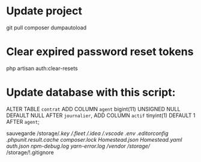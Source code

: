
# Update project

git pull
composer dumpautoload

# Clear expired password reset tokens
php artisan auth:clear-resets

# Update database with this script:

ALTER TABLE `contrat`
ADD COLUMN `agent`  bigint(11) UNSIGNED NULL DEFAULT NULL AFTER `journalier`,
ADD COLUMN `actif`  tinyint(1) DEFAULT 1 AFTER `agent`;


sauvegarde
/storage/*.key
/.fleet
/.idea
/.vscode
.env
.editorconfig
.phpunit.result.cache
composer.lock
Homestead.json
Homestead.yaml
auth.json
npm-debug.log
yarn-error.log
/vendor
/storage/*
/storage/!.gitignore